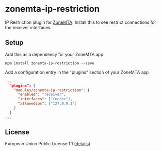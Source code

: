 # zonemta-ip-restriction

IP Restriction plugin for [ZoneMTA](https://github.com/zone-eu/zone-mta). Install this to see restrict connections for the receiver interfaces.

## Setup

Add this as a dependency for your ZoneMTA app

```
npm install zonemta-ip-restriction --save
```

Add a configuration entry in the "plugins" section of your ZoneMTA app

```json
...
  "plugins": {
    "modules/zonemta-ip-restriction": {
      "enabled": "receiver",
      "interfaces": ["feeder"],
      "allowedips": ["127.0.0.1"]
    }
  }
...
```

## License

European Union Public License 1.1 ([details](http://ec.europa.eu/idabc/eupl.html))